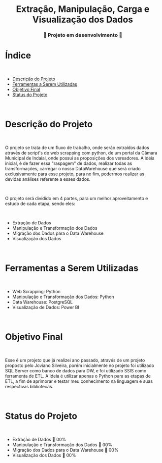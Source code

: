 <h1 align="center"> Extração, Manipulação, Carga e Visualização dos Dados </h1>

**<h3 align="center"> :construction: Projeto em desenvolvimento :construction: </h3>**

# Índice

<br/>

* [Descrição do Projeto](#Descrição-do-Projeto)
* [Ferramentas a Serem Utilizadas](#ferramentas-a-Serem-Utilizadas)
* [Objetivo Final](#objetivo-final)
* [Status do Projeto](#status-do-projeto)
  
<br/>

# Descrição do Projeto

<br/>

O projeto se trata de um fluxo de trabalho, onde serão extraídos dados através de script's de web scrapping com python, de um portal da Câmara Municipal de Indaial, onde possui as proposições dos vereadores. 
A idéia inicial, é de fazer essa "raspagem" de dados, realizar todas as transformações, carregar o nosso DataWarehouse que será criado exclusivamente para esse projeto, para no fim, podermos realizar as devidas análises referente a esses dados.

<br/>

O projeto será dividido em 4 partes, para um melhor aproveitamento e estudo de cada etapa, sendo eles:

<br/>

- Extração de Dados
- Manipulação e Transformação dos Dados
- Migração dos Dados para o Data Warehouse
- Visualização dos Dados

<br/>

# Ferramentas a Serem Utilizadas

<br/>

- Web Scrapping: Python
- Manipulação e Transformação dos Dados: Python
- Data Warehouse: PostgreSQL
- Visualização de Dados: Power BI

<br/>

# Objetivo Final

<br/>

Esse é um projeto que já realizei ano passado, através de um projeto proposto pelo Joviano Silveira, porém inicialmente no projeto foi utilizado SQL Server como banco de dados para DW, e foi utilizado SSIS como ferramenta de ETL. A ideia é utilizar apenas o Python para as etapas de ETL, a fim de aprimorar e testar meu conhecimento na linguagem e suas respectivas bibliotecas.

<br/>

# Status do Projeto

<br/>

- Extração de Dados :construction: 00%
- Manipulação e Transformação dos Dados :construction: 00%
- Migração dos Dados para o Data Warehouse :construction: 00%
- Visualização dos Dados :construction: 00%

